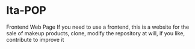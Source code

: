 # Ita-POP

Frontend Web Page If you need to use a frontend, this is a website for the sale of makeup products, clone, modify the repository at will, if you like, contribute to improve it
